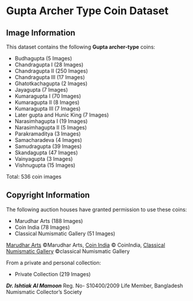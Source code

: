 <!-- @format -->

# Gupta Archer Type Coin Dataset

## Image Information

This dataset contains the following **Gupta archer-type** coins:
  - Budhagupta (5 Images)
  - Chandragupta I (28 Images)
  - Chandragupta II (250 Images)
  - Chandragupta III (17 Images)
  - Ghatotkachagupta (2 Images)
  - Jayagupta (7 Images)
  - Kumaragupta I (70 Images)
  - Kumaragupta II (8 Images)
  - Kumaragupta III (7 Images)
  - Later gupta and Hunic King (7 Images)
  - Narasimhagupta I (19 Images)
  - Narasimhagupta II (5 Images)
  - Parakramaditya (3 Images)
  - Samacharadeva (4 Images)
  - Samudragupta (39 Images)
  - Skandagupta (47 Images)
  - Vainyagupta (3 Images)
  - Vishnugupta (15 Images)

Total: 536 coin images

## Copyright Information
The following auction houses have granted permission to use these coins:
  - Marudhar Arts (188 Images)
  - Coin India (78 Images)
  - Classical Numismatic Gallery (51 Images)

[Marudhar Arts](https://marudhararts.com/)  ©Marudhar Arts, [Coin India](https://www.coinindia.com/) © CoinIndia,  [Classical Numismatic Gallery](https://www.classicalnumismaticgallery.com/) ©classical Numismatic Gallery
    
From a private and personal collection:
  - Private Collection (219 Images)

***Dr. Ishtiak Al Mamoon*** Reg. No- S10400/2009 Life Member, Bangladesh Numismatic Collector’s Society


